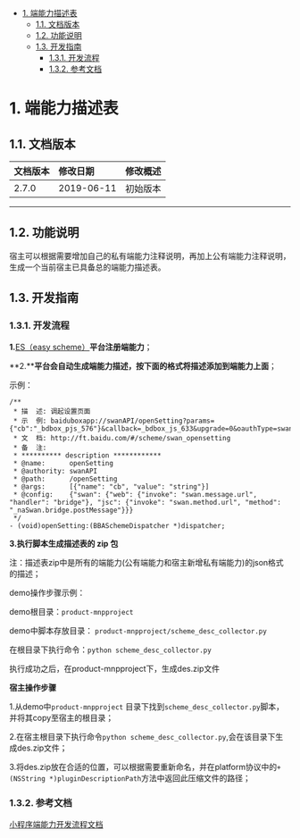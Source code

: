 <!-- TOC -->

- [1. 端能力描述表](#1-端能力描述表)
    - [1.1. 文档版本](#11-文档版本)
    - [1.2. 功能说明](#12-功能说明)
    - [1.3. 开发指南](#13-开发指南)
        - [1.3.1. 开发流程](#131-开发流程)
        - [1.3.2. 参考文档](#132-参考文档)
        
<!-- /TOC -->
# 1. 端能力描述表
## 1.1. 文档版本

|文档版本|修改日期|修改概述|
|:--|:--|:--|
|2.7.0|2019-06-11|初始版本|

--------------------------
## 1.2. 功能说明
宿主可以根据需要增加自己的私有端能力注释说明，再加上公有端能力注释说明，生成一个当前宿主已具备总的端能力描述表。

## 1.3. 开发指南
### 1.3.1. 开发流程
**1.**[ES（easy scheme）](http://es.baidu-int.com)**平台注册端能力**；

**2.****平台会自动生成端能力描述，按下面的格式将描述添加到端能力上面**；

示例：

```obj
/**
 * 描  述: 调起设置页面
 * 示  例: baiduboxapp://swanAPI/openSetting?params={"cb":"_bdbox_pjs_576"}&callback=_bdbox_js_633&upgrade=0&oauthType=swan
 * 文  档: http://ft.baidu.com/#/scheme/swan_opensetting
 * 备  注:
 * ********** description ************
 * @name:      openSetting
 * @authority: swanAPI
 * @path:      /openSetting
 * @args:      [{"name": "cb", "value": "string"}]
 * @config:    {"swan": {"web": {"invoke": "swan.message.url", "handler": "bridge"}, "jsc": {"invoke": "swan.method.url", "method": "_naSwan.bridge.postMessage"}}}
 */
- (void)openSetting:(BBASchemeDispatcher *)dispatcher;

```
**3.执行脚本生成描述表的 zip 包**

注：描述表zip中是所有的端能力(公有端能力和宿主新增私有端能力)的json格式的描述；
   
demo操作步骤示例：

demo根目录：`product-mnpproject` 

demo中脚本存放目录： `product-mnpproject/scheme_desc_collector.py`


在根目录下执行命令：`python scheme_desc_collector.py  `


执行成功之后，在product-mnpproject下，生成des.zip文件

**宿主操作步骤**

1.从demo中`product-mnpproject` 目录下找到`scheme_desc_collector.py`脚本，并将其copy至宿主的根目录；

2.在宿主根目录下执行命令`python scheme_desc_collector.py`,会在该目录下生成des.zip文件；

3.将des.zip放在合适的位置，可以根据需要重新命名，并在platform协议中的`+ (NSString *)pluginDescriptionPath`方法中返回此压缩文件的路径；


### 1.3.2. 参考文档
[小程序端能力开发流程文档](http://agroup.baidu.com/ng_aiapps/md/article/1806040)











